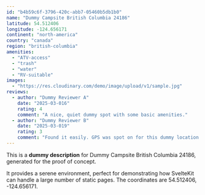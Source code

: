 ```yaml
---
id: "b4b59c6f-3796-420c-abb7-05460b5db1b0"
name: "Dummy Campsite British Columbia 24186"
latitude: 54.512406
longitude: -124.656171
continent: "north-america"
country: "canada"
region: "british-columbia"
amenities:
  - "ATV-access"
  - "trash"
  - "water"
  - "RV-suitable"
images:
  - "https://res.cloudinary.com/demo/image/upload/v1/sample.jpg"
reviews:
  - author: "Dummy Reviewer A"
    date: "2025-03-016"
    rating: 4
    comment: "A nice, quiet dummy spot with some basic amenities."
  - author: "Dummy Reviewer B"
    date: "2025-03-019"
    rating: 3
    comment: "Found it easily. GPS was spot on for this dummy location."
---
```


This is a **dummy description** for Dummy Campsite British Columbia 24186, generated for the proof of concept.

It provides a serene environment, perfect for demonstrating how SvelteKit can handle a large number of static pages. The coordinates are 54.512406, -124.656171.
